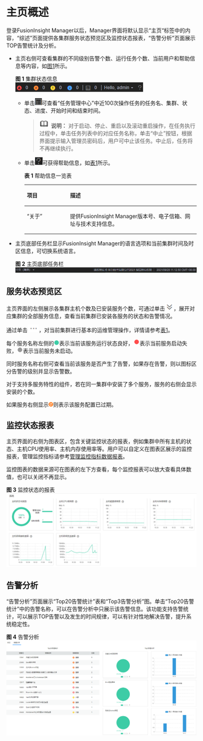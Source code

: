# 主页概述<a name="admin_guide_000007"></a>

登录FusionInsight Manager以后，Manager界面将默认显示“主页“标签中的内容，“综述”页面提供各集群服务状态预览区及监控状态报表，“告警分析”页面展示TOP告警统计及分析。

-   主页右侧可查看集群的不同级别告警个数、运行任务个数、当前用户和帮助信息等内容，如[图1](#zh-cn_topic_0263899508_fig1460911563391)所示。

    **图 1**  集群状态信息<a name="zh-cn_topic_0263899508_fig1460911563391"></a>  
    ![](figures/集群状态信息.png "集群状态信息")

    -   单击![](figures/zh-cn_image_0263899611.png)可查看“任务管理中心”中近100次操作任务的任务名、集群、状态、进度、开始时间和结束时间。

        >![](public_sys-resources/icon-note.gif) **说明：** 
        >对于启动、停止、重启以及滚动重启操作，在任务执行过程中，单击任务列表中的对应任务名称，单击“中止”按钮，根据界面提示输入管理员密码后，用户可中止该任务。中止后，任务将不再继续执行。

    -   单击![](figures/zh-cn_image_0263899378.png)可获得帮助信息，如[表1](#zh-cn_topic_0263899508_table1699215112105)所示。

        **表 1**  帮助信息一览表

        <a name="zh-cn_topic_0263899508_table1699215112105"></a>
        <table><thead align="left"><tr id="zh-cn_topic_0263899508_row1099375141014"><th class="cellrowborder" valign="top" width="25%" id="mcps1.2.3.1.1"><p id="zh-cn_topic_0263899508_p9993175112108"><a name="zh-cn_topic_0263899508_p9993175112108"></a><a name="zh-cn_topic_0263899508_p9993175112108"></a>项目</p>
        </th>
        <th class="cellrowborder" valign="top" width="75%" id="mcps1.2.3.1.2"><p id="zh-cn_topic_0263899508_p1799325112100"><a name="zh-cn_topic_0263899508_p1799325112100"></a><a name="zh-cn_topic_0263899508_p1799325112100"></a>描述</p>
        </th>
        </tr>
        </thead>
        <tbody><tr id="zh-cn_topic_0263899508_row132256295125"><td class="cellrowborder" valign="top" width="25%" headers="mcps1.2.3.1.1 "><p id="zh-cn_topic_0263899508_p3225182911219"><a name="zh-cn_topic_0263899508_p3225182911219"></a><a name="zh-cn_topic_0263899508_p3225182911219"></a><span class="parmname" id="zh-cn_topic_0263899508_parmname1510568194630"><a name="zh-cn_topic_0263899508_parmname1510568194630"></a><a name="zh-cn_topic_0263899508_parmname1510568194630"></a>“关于”</span></p>
        </td>
        <td class="cellrowborder" valign="top" width="75%" headers="mcps1.2.3.1.2 "><p id="zh-cn_topic_0263899508_p422582951218"><a name="zh-cn_topic_0263899508_p422582951218"></a><a name="zh-cn_topic_0263899508_p422582951218"></a>提供FusionInsight Manager版本号、电子信箱、网址与技术支持信息。</p>
        </td>
        </tr>
        </tbody>
        </table>


-   主页底部任务栏显示FusionInsight Manager的语言选项和当前集群时间及时区信息，可切换系统语言。

    **图 2**  主页底部任务栏<a name="zh-cn_topic_0263899508_fig1383081612515"></a>  
    ![](figures/主页底部任务栏.png "主页底部任务栏")


## 服务状态预览区<a name="zh-cn_topic_0263899508_section4371164773515"></a>

主页界面的左侧展示各集群主机个数及已安装服务个数，可通过单击![](figures/截图-88.png)，展开对应集群的全部服务信息，查看当前集群已安装各服务的状态和告警情况。

通过单击![](figures/dian.png)，对当前集群进行基本的运维管理操作，详情请参考[表1](集群管理概述.md#zh-cn_topic_0263899522_table17943743105914)。

每个服务名称左侧的![](figures/zh-cn_image_0263899616.png)表示当前该服务运行状态良好，![](figures/hong.png)表示当前服务启动失败，![](figures/hui.png)表示当前服务未启动。

同时服务名称右侧可查看当前该服务是否产生了告警，如果存在告警，则以图标区分告警的级别并显示告警数。

对于支持多服务特性的组件，若在同一集群中安装了多个服务，服务的右侧会显示安装的个数。

如果服务右侧显示![](figures/zh-cn_image_0263899493.png)则表示该服务配置已过期。

## 监控状态报表<a name="zh-cn_topic_0263899508_section999910418512"></a>

主页界面的右侧为图表区，包含关键监控状态的报表，例如集群中所有主机的状态、主机CPU使用率、主机内存使用率等。用户可以自定义在图表区展示的监控报表，管理监控指标请参考[管理监控指标数据报表](管理监控指标数据报表.md#admin_guide_000008)。

监控图表的数据来源可在图表的左下方查看，每个监控报表可以放大查看具体数值，也可以关闭不再显示。

**图 3**  监控状态的报表<a name="zh-cn_topic_0263899508_fig1360619204521"></a>  
![](figures/监控状态的报表.png "监控状态的报表")

## 告警分析<a name="zh-cn_topic_0263899508_section661363712135"></a>

“告警分析”页面展示“Top20告警统计”表和“Top3告警分析”图。单击“Top20告警统计”中的告警名称，可以在告警分析中只展示该告警信息。该功能支持告警统计，可以展示TOP告警以及发生的时间规律，可以有针对性地解决告警，提升系统稳定性。

**图 4**  告警分析<a name="zh-cn_topic_0263899508_fig62721453145217"></a>  
![](figures/告警分析.png "告警分析")

